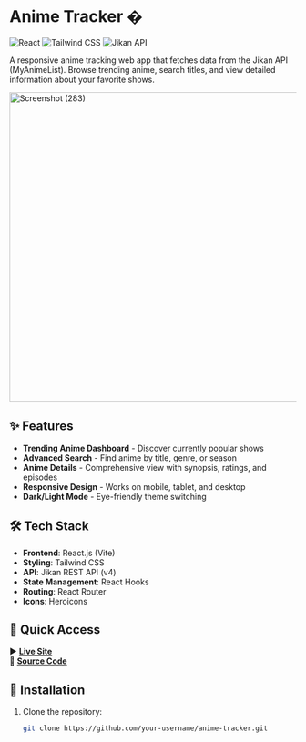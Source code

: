 # Anime Tracker �

![React](https://img.shields.io/badge/React-20232A?style=for-the-badge&logo=react&logoColor=61DAFB)
![Tailwind CSS](https://img.shields.io/badge/Tailwind_CSS-38B2AC?style=for-the-badge&logo=tailwind-css&logoColor=white)
![Jikan API](https://img.shields.io/badge/Jikan_API-FF6F61?style=for-the-badge)

A responsive anime tracking web app that fetches data from the Jikan API (MyAnimeList). Browse trending anime, search titles, and view detailed information about your favorite shows.

<img width="1038" height="545" alt="Screenshot (283)" src="https://github.com/user-attachments/assets/bb79efc2-0313-43ea-9d36-9c75143ff568" />



## ✨ Features

- **Trending Anime Dashboard** - Discover currently popular shows
- **Advanced Search** - Find anime by title, genre, or season
- **Anime Details** - Comprehensive view with synopsis, ratings, and episodes
- **Responsive Design** - Works on mobile, tablet, and desktop
- **Dark/Light Mode** - Eye-friendly theme switching

## 🛠️ Tech Stack

- **Frontend**: React.js (Vite)
- **Styling**: Tailwind CSS
- **API**: Jikan REST API (v4)
- **State Management**: React Hooks
- **Routing**: React Router
- **Icons**: Heroicons

## 🚀 Quick Access
▶️ **[Live Site](https://pixelwork.netlify.app)**  
📂 **[Source Code](https://github.com/iamkyrin/PixelWork)**


## 🚀 Installation

1. Clone the repository:
   ```bash
   git clone https://github.com/your-username/anime-tracker.git
